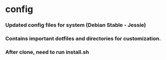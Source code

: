# config
### Updated config files for system (Debian Stable - Jessie)
### Contains important dotfiles and directories for customization.
### After clone, need to run install.sh
